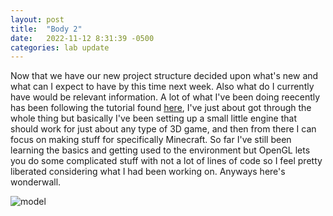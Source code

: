 ```yaml
---
layout: post
title:  "Body 2"
date:   2022-11-12 8:31:39 -0500
categories: lab update
---
```


Now that we have our new project structure decided upon what's new and what can I expect to have
by this time next week. Also what do I currently have would be relevant information. A lot of
what I've been doing reecently has been following the tutorial found [here][opengl tutorial], I've
just about got through the whole thing but basically I've been setting up a small little engine
that should work for just about any type of 3D game, and then from there I can focus on making
stuff for specifically Minecraft. So far I've still been learning the basics and getting used to
the environment but OpenGL lets you do some complicated stuff with not a lot of lines of code
so I feel pretty liberated considering what I had been working on. Anyways here's wonderwall.

![model]({{site.baseurl}}/images/classes.png)

[opengl tutorial]: https://www.youtube.com/watch?v=45MIykWJ-C4&t=2758s
